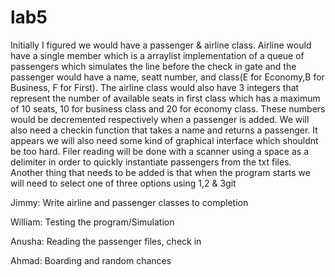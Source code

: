 # lab5
Initially I figured we would have a passenger & airline class. Airline would have a single member which is a arraylist implementation of a queue of passengers which simulates the line before the check in gate and the passenger would have a name, seatt number, and class(E for Economy,B for Business, F for First). The airline class would also have  3 integers that represent the number of available seats in first class which has a maximum of 10 seats, 10 for business class and 20 for economy class. These numbers would be decremented respectively when a passenger is added. We will also need a checkin function that takes a name and returns a passenger. It appears we will also need some kind of graphical interface which shouldnt be too hard. Filer reading will be done with a scanner using a space as a delimiter in order to quickly instantiate passengers from the txt files. Another thing that needs to be added is that when the program starts we will need to select one of three options using 1,2 & 3git

Jimmy:
Write airline and passenger classes to completion


William:
Testing the program/Simulation


Anusha:
Reading the passenger files, check in


Ahmad:
Boarding and random chances
